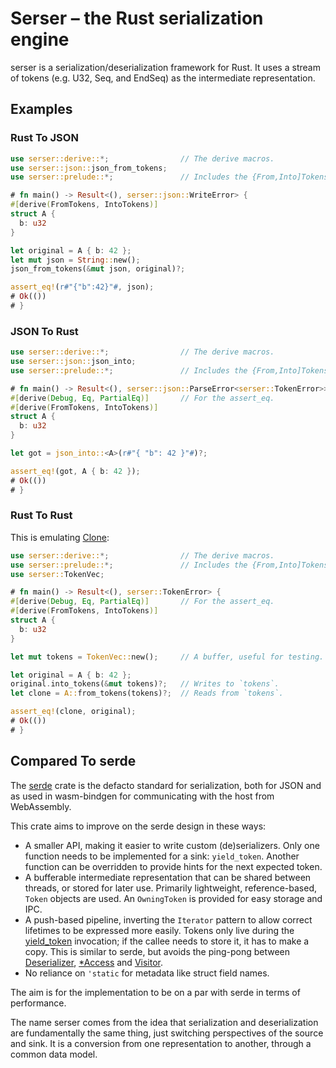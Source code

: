# Serser – the Rust serialization engine

serser is a serialization/deserialization framework for Rust.
It uses a stream of tokens (e.g. U32, Seq, and EndSeq) as the intermediate representation.

## Examples

### Rust To JSON

```rust
use serser::derive::*;                // The derive macros.
use serser::json::json_from_tokens;
use serser::prelude::*;               // Includes the {From,Into]Tokens traits.

# fn main() -> Result<(), serser::json::WriteError> {
#[derive(FromTokens, IntoTokens)]
struct A {
  b: u32
}

let original = A { b: 42 };
let mut json = String::new();
json_from_tokens(&mut json, original)?;

assert_eq!(r#"{"b":42}"#, json);
# Ok(())
# }
```

### JSON To Rust

```rust
use serser::derive::*;                // The derive macros.
use serser::json::json_into;
use serser::prelude::*;               // Includes the {From,Into]Tokens traits.

# fn main() -> Result<(), serser::json::ParseError<serser::TokenError>> {
#[derive(Debug, Eq, PartialEq)]       // For the assert_eq.
#[derive(FromTokens, IntoTokens)]
struct A {
  b: u32
}

let got = json_into::<A>(r#"{ "b": 42 }"#)?;

assert_eq!(got, A { b: 42 });
# Ok(())
# }
```

### Rust To Rust

This is emulating [Clone](https://doc.rust-lang.org/stable/core/clone/trait.Clone.html):

```rust
use serser::derive::*;                // The derive macros.
use serser::prelude::*;               // Includes the {From,Into]Tokens traits.
use serser::TokenVec;

# fn main() -> Result<(), serser::TokenError> {
#[derive(Debug, Eq, PartialEq)]       // For the assert_eq.
#[derive(FromTokens, IntoTokens)]
struct A {
  b: u32
}

let mut tokens = TokenVec::new();     // A buffer, useful for testing.

let original = A { b: 42 };
original.into_tokens(&mut tokens)?;   // Writes to `tokens`.
let clone = A::from_tokens(tokens)?;  // Reads from `tokens`.

assert_eq!(clone, original);
# Ok(())
# }
```

## Compared To serde

The [serde](https://docs.rs/serde/latest/serde/) crate is the defacto standard for serialization, both for JSON and as used in wasm-bindgen for communicating with the host from WebAssembly.

This crate aims to improve on the serde design in these ways:

* A smaller API, making it easier to write custom (de)serializers.
  Only one function needs to be implemented for a sink: `yield_token`.
  Another function can be overridden to provide hints for the next expected token.
* A bufferable intermediate representation that can be shared between threads, or stored for later use.
  Primarily lightweight, reference-based, `Token` objects are used.
  An `OwningToken` is provided for easy storage and IPC.
* A push-based pipeline, inverting the `Iterator` pattern to allow correct lifetimes to be expressed more easily.
  Tokens only live during the [yield_token](TokenSink::yield_token) invocation;
  if the callee needs to store it, it has to make a copy.
  This is similar to serde, but avoids the ping-pong between
  [Deserializer](https://docs.rs/serde/latest/serde/de/trait.Deserializer.html),
  [\*Access](https://docs.rs/serde/latest/serde/de/trait.SeqAccess.html)
  and [Visitor](https://docs.rs/serde/latest/serde/de/trait.Visitor.html).
* No reliance on `'static` for metadata like struct field names.

The aim is for the implementation to be on a par with serde in terms of performance.

The name serser comes from the idea that serialization and deserialization are fundamentally the same thing, just switching perspectives of the source and sink.
It is a conversion from one representation to another, through a common data model.
